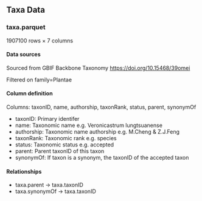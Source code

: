 ## Taxa Data
### taxa.parquet
1907100 rows × 7 columns

#### Data sources

Sourced from GBIF Backbone Taxonomy https://doi.org/10.15468/39omei

Filtered on family=Plantae

#### Column definition

Columns: taxonID, name, authorship, taxonRank, status, parent, synonymOf

* taxonID: Primary identifer
* name: Taxonomic name e.g. Veronicastrum lungtsuanense
* authorship: Taxonomic name authorship e.g. M.Cheng & Z.J.Feng
* taxonRank: Taxonomic rank e.g. species
* status: Taxonomic status e.g. accepted
* parent: Parent taxonID of this taxon 
* synonymOf: If taxon is a synonym, the taxonID of the accepted taxon

#### Relationships

* taxa.parent -> taxa.taxonID
* taxa.synonymOf -> taxa.taxonID

